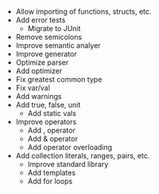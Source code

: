- Allow importing of functions, structs, etc.
- Add error tests
    - Migrate to JUnit
- Remove semicolons
- Improve semantic analyer
- Improve generator
- Optimize parser
- Add optimizer
- Fix greatest common type
- Fix var/val
- Add warnings
- Add true, false, unit
    - Add static vals
- Improve operators
    - Add , operator
    - Add & operator
    - Add operator overloading
- Add collection literals, ranges, pairs, etc.
    - Improve standard library
    - Add templates
    - Add for loops
